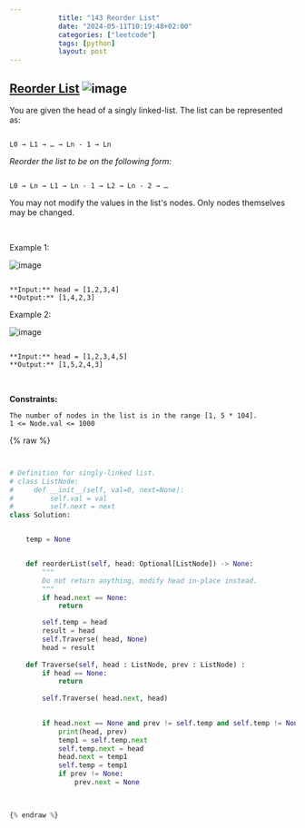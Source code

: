 ```yaml
---
            title: "143 Reorder List"
            date: "2024-05-11T10:19:48+02:00"
            categories: ["leetcode"]
            tags: [python]
            layout: post
---
```

            
## [Reorder List](https://leetcode.com/problems/reorder-list) ![image](https://img.shields.io/badge/Difficulty-Medium-orange)

You are given the head of a singly linked-list. The list can be represented as:

```

L0 → L1 → … → Ln - 1 → Ln

```

*Reorder the list to be on the following form:*

```

L0 → Ln → L1 → Ln - 1 → L2 → Ln - 2 → …

```

You may not modify the values in the list's nodes. Only nodes themselves may be changed.

 

Example 1:

![image](https://assets.leetcode.com/uploads/2021/03/04/reorder1linked-list.jpg)
```

**Input:** head = [1,2,3,4]
**Output:** [1,4,2,3]

```

Example 2:

![image](https://assets.leetcode.com/uploads/2021/03/09/reorder2-linked-list.jpg)
```

**Input:** head = [1,2,3,4,5]
**Output:** [1,5,2,4,3]

```

 

**Constraints:**

	The number of nodes in the list is in the range [1, 5 * 104].
	1 <= Node.val <= 1000

{% raw %}


````python


# Definition for singly-linked list.
# class ListNode:
#     def __init__(self, val=0, next=None):
#         self.val = val
#         self.next = next
class Solution:


    temp = None


    def reorderList(self, head: Optional[ListNode]) -> None:
        """
        Do not return anything, modify head in-place instead.
        """
        if head.next == None:
            return

        self.temp = head
        result = head
        self.Traverse( head, None)
        head = result
    
    def Traverse(self, head : ListNode, prev : ListNode) :
        if head == None:
            return
        
        self.Traverse( head.next, head)
        

        if head.next == None and prev != self.temp and self.temp != None and self.temp.next != None:
            print(head, prev)
            temp1 = self.temp.next
            self.temp.next = head
            head.next = temp1
            self.temp = temp1
            if prev != None:
                prev.next = None
        


{% endraw %}
